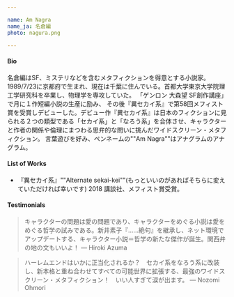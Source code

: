 ```yaml
---

name: Am Nagra  
name_ja: 名倉編  
photo: nagura.png  

---
```



#### Bio

名倉編はSF、ミステリなどを含むメタフィクションを得意とする小説家。
1989/7/23に京都府で生まれ、現在は千葉に住んでいる。首都大学東京大学院理工学研究科を卒業し、物理学を専攻していた。
「ゲンロン 大森望 SF創作講座」で月に１作短編小説の生産に励み、
その後『異セカイ系』で第58回メフィスト賞を受賞しデビューした。デビュー作『異セカイ系』は日本のフィクションに見られる２つの類型である「セカイ系」と「なろう系」を合体させ、キャラクターと作者の関係や倫理にまつわる思弁的な問いに挑んだワイドスクリーン・メタフィクション。
言葉遊びを好み、ペンネームの""Am Nagra""はアナグラムのアナグラム。

#### List of Works

- 『異セカイ系』""Alternate sekai-kei""(もっといいのがあればそちらに変えていただければ幸いです)
2018 講談社、メフィスト賞受賞。


<!--
『異セカイ系』""Alternate sekai-kei""(もっといいのがあればそちらに変えていただければ幸いです)
2018 講談社、メフィスト賞受賞。
導入：
おほ

かわい

めっちゃいいやんこのセリフ！　なにこの。かわい。かわい。これかわい。"	"
-->

#### Testimonials

<!--
キャラクターの問題は愛の問題であり、キャラクターをめぐる小説は愛をめぐる哲学の試みである。新井素子『……絶句』を継承し、ネット環境でアップデートする、キャラクター小説＝哲学の新たな傑作が誕生。関西弁の地の文もいいよ！
東浩紀
-->

> キャラクターの問題は愛の問題であり、キャラクターをめぐる小説は愛をめぐる哲学の試みである。新井素子『……絶句』を継承し、ネット環境でアップデートする、キャラクター小説＝哲学の新たな傑作が誕生。関西弁の地の文もいいよ！
> — Hiroki Azuma


<!--
ハーレムエンドはいかに正当化されるか？　セカイ系をなろう系に改装し、新本格と重ね合わせてすべての可能世界に拡張する、最強のワイドスクリーン・メタフィクション！　いい人すぎて涙が出ます。
大森望
-->

> ハーレムエンドはいかに正当化されるか？　セカイ系をなろう系に改装し、新本格と重ね合わせてすべての可能世界に拡張する、最強のワイドスクリーン・メタフィクション！　いい人すぎて涙が出ます。
> — Nozomi Ohmori